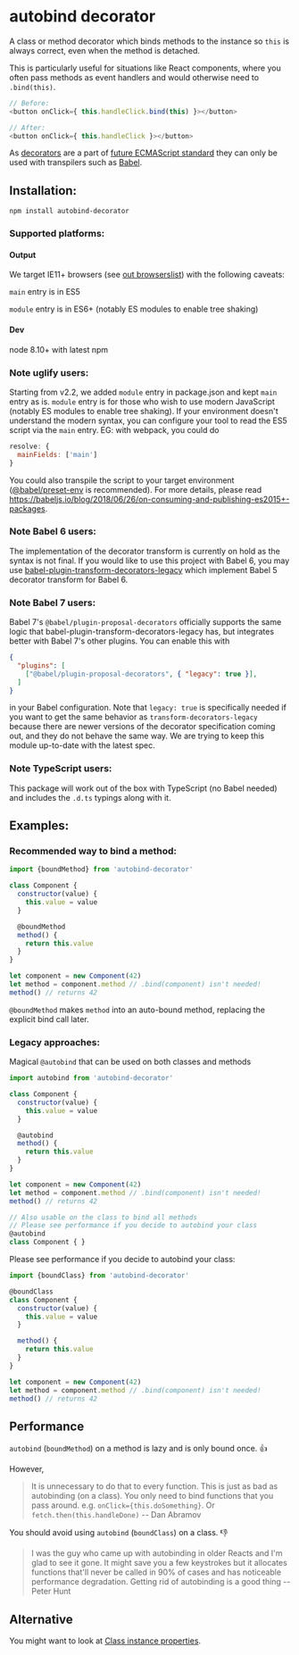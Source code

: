 # autobind decorator

A class or method decorator which binds methods to the instance so `this` is always correct, even when the method is detached.

This is particularly useful for situations like React components, where you often pass methods as event handlers and would otherwise need to `.bind(this)`.

```js
// Before:
<button onClick={ this.handleClick.bind(this) }></button>

// After:
<button onClick={ this.handleClick }></button>
```

As [decorators](https://github.com/wycats/javascript-decorators) are a part of [future ECMAScript standard](https://github.com/tc39/proposals) they can only be used with transpilers such as [Babel](http://babeljs.io).

## Installation:

```
npm install autobind-decorator
```

### Supported platforms:

#### Output

We target IE11+ browsers (see [out browserslist](./src/browserslist)) with the following caveats:

`main` entry is in ES5

`module` entry is in ES6+ (notably ES modules to enable tree shaking)

#### Dev

node 8.10+ with latest npm

### Note uglify users:

Starting from v2.2, we added `module` entry in package.json and kept `main` entry as is. `module` entry is for those who wish to use modern JavaScript (notably ES modules to enable tree shaking). If your environment doesn't understand the modern syntax, you can configure your tool to read the ES5 script via the `main` entry. EG: with webpack, you could do

```js
resolve: {
  mainFields: ['main']
}
```

You could also transpile the script to your target environment ([@babel/preset-env](https://babeljs.io/docs/en/babel-preset-env) is recommended). For more details, please read https://babeljs.io/blog/2018/06/26/on-consuming-and-publishing-es2015+-packages.

### Note Babel 6 users:

The implementation of the decorator transform is currently on hold as the syntax is not final. If you would like to use this project with Babel 6, you may use [babel-plugin-transform-decorators-legacy](https://github.com/loganfsmyth/babel-plugin-transform-decorators-legacy) which implement Babel 5 decorator transform for Babel 6.

### Note Babel 7 users:

Babel 7's `@babel/plugin-proposal-decorators` officially supports the same logic that babel-plugin-transform-decorators-legacy has, but integrates better with Babel 7's other plugins. You can enable this with

```json
{
  "plugins": [
    ["@babel/plugin-proposal-decorators", { "legacy": true }],
  ]
}
```

in your Babel configuration. Note that `legacy: true` is specifically needed if you
want to get the same behavior as `transform-decorators-legacy` because there
are newer versions of the decorator specification coming out, and they do not
behave the same way. We are trying to keep this module up-to-date with the latest spec.

### Note TypeScript users:

This package will work out of the box with TypeScript (no Babel needed) and includes the `.d.ts` typings along with it.

## Examples:

### Recommended way to bind a method:

```js
import {boundMethod} from 'autobind-decorator'

class Component {
  constructor(value) {
    this.value = value
  }

  @boundMethod
  method() {
    return this.value
  }
}

let component = new Component(42)
let method = component.method // .bind(component) isn't needed!
method() // returns 42
```

`@boundMethod` makes `method` into an auto-bound method, replacing the explicit bind call later.

### Legacy approaches:

Magical `@autobind` that can be used on both classes and methods

```js
import autobind from 'autobind-decorator'

class Component {
  constructor(value) {
    this.value = value
  }

  @autobind
  method() {
    return this.value
  }
}

let component = new Component(42)
let method = component.method // .bind(component) isn't needed!
method() // returns 42

// Also usable on the class to bind all methods
// Please see performance if you decide to autobind your class
@autobind
class Component { }
```

Please see performance if you decide to autobind your class:

```js
import {boundClass} from 'autobind-decorator'

@boundClass
class Component {
  constructor(value) {
    this.value = value
  }

  method() {
    return this.value
  }
}

let component = new Component(42)
let method = component.method // .bind(component) isn't needed!
method() // returns 42
```

## Performance

`autobind` (`boundMethod`) on a method is lazy and is only bound once. :thumbsup:

However,

> It is unnecessary to do that to every function. This is just as bad as autobinding (on a class). You only need to bind functions that you pass around. e.g. `onClick={this.doSomething}`. Or `fetch.then(this.handleDone)`
  -- Dan Abramov‏

You should avoid using `autobind` (`boundClass`) on a class. :thumbsdown:

> I was the guy who came up with
autobinding in older Reacts and I'm glad
to see it gone. It might save you a few
keystrokes but it allocates functions
that'll never be called in 90% of cases
and has noticeable performance
degradation. Getting rid of autobinding
is a good thing
  -- Peter Hunt

## Alternative

You might want to look at [Class instance properties](https://tc39.github.io/proposal-class-public-fields/).
